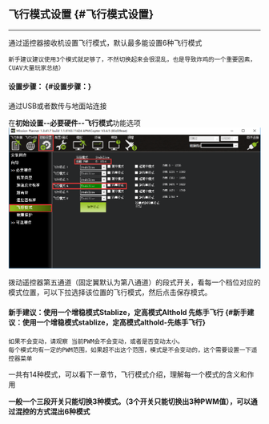 ## 飞行模式设置 {#飞行模式设置}

---

通过遥控器接收机设置飞行模式，默认最多能设置6种飞行模式

```
新手建议建议使用3个模式就足够了，不然切换起来会很混乱，也是导致炸鸡的一个重要因素，CUAV大量玩家总结）
```

#### 设置步骤： {#设置步骤：}

通过USB或者数传与地面站连接

在**初始设置--必要硬件--飞行模式**功能选项![](/assets/rc-model1.png)

拨动遥控器第五通道（固定翼默认为第八通道）的段式开关，看每一个档位对应的模式位置，可以下拉选择该位置的飞行模式，然后点击保存模式。

#### **新手建议：使用一个增稳模式Stablize，定高模式Althold 先练手飞行** {#新手建议：使用一个增稳模式stablize，定高模式althold-先练手飞行}

```
如果不会变动，请观察 当前PWM会不会变动，或者是否变动太小。
每个模式均有一定的PWM范围，如果超不出这个范围，模式是不会变动的，这个需要设置一下遥控器菜单
```

一共有14种模式，可以看下一章节，飞行模式介绍，理解每一个模式的含义和作用

**一般一个三段开关只能切换3种模式。（3个开关只能切换出3种PWM值），可以通过混控的方式混出6种模式**

